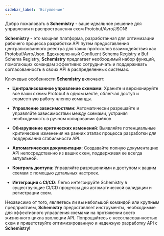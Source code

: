 ```yaml
---
sidebar_label: 'Вступление'
---
```


Добро пожаловать в **Schemistry** - ваше идеальное решение для управления и распространения схем Protobuf/Avro/JSON!

**Schemistry** - это мощная платформа, разработанная для оптимизации рабочего процесса разработки API путем предоставления централизованного реестра для таких протоколов взаимодействия как Protobuf/Avro/Json. Вдохновленный Confluent Schema Registry и Buf Schema Registry, **Schemistry** предлагает необходимый набор функций, помогающих командам эффективно сотрудничать и поддерживать согласованность в своих API в распределенных системах.

Ключевые особенности **Schemistry** включают:

- **Централизованное управление схемами**: Храните и версионируйте все ваши схемы Protobuf в одном месте, облегчая доступ и совместную работу членов команды.

- **Управление зависимостями**: Автоматически разрешайте и управляйте зависимостями между схемами, устраняя необходимость в ручном копировании файлов.

- **Обнаружение критических изменений**: Выявляйте потенциальные критические изменения на ранних этапах процесса разработки для поддержания стабильности API.

- **Автоматическая документация**: Создавайте полную документацию API непосредственно из ваших схем, поддерживая ее всегда актуальной.

- **Контроль доступа**: Управляйте разрешениями и доступом к вашим схемам с помощью детальных настроек.

- **Интеграция с CI/CD**: Легко интегрируйте Schemistry в существующие CI/CD процессы для автоматической валидации и регистрации схем.

Независимо от того, являетесь ли вы небольшой командой или крупным предприятием, **Schemistry** предоставляет инструменты, необходимые для эффективного управления схемами на протяжении всего жизненного цикла эволюции API. Попрощайтесь с несогласованностью схем и приветствуйте оптимизированную и надежную разработку API с **Schemistry**!
